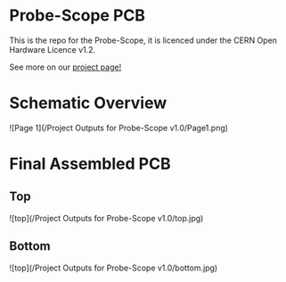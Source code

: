 # Probe-Scope PCB

This is the repo for the Probe-Scope, it is licenced under the CERN Open Hardware Licence v1.2.

See more on our [project page!](https://hackaday.io/project/165964-60mhz-bandwidth-250msps-probe-scope)

# Schematic Overview

![Page 1](/Project Outputs for Probe-Scope v1.0/Page1.png)

# Final Assembled PCB

## Top

![top](/Project Outputs for Probe-Scope v1.0/top.jpg)

## Bottom

![top](/Project Outputs for Probe-Scope v1.0/bottom.jpg)
